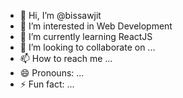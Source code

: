 - 👋 Hi, I’m @bissawjit
- 👀 I’m interested in Web Development
- 🌱 I’m currently learning ReactJS
- 💞️ I’m looking to collaborate on ...
- 📫 How to reach me ...
- 😄 Pronouns: ...
- ⚡ Fun fact: ...

<!---
bissawjit18/bissawjit18 is a ✨ special ✨ repository because its `README.md` (this file) appears on your GitHub profile.
You can click the Preview link to take a look at your changes.
--->
